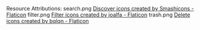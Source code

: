 Resource Attributions:
	search.png <a href="https://www.flaticon.com/free-icons/discover" title="discover icons">Discover icons created by Smashicons - Flaticon</a>
	filter.png <a href="https://www.flaticon.com/free-icons/filter" title="filter icons">Filter icons created by joalfa - Flaticon</a>
	trash.png <a href="https://www.flaticon.com/free-icons/delete" title="delete icons">Delete icons created by bqlqn - Flaticon</a>